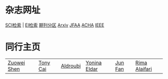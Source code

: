 # 杂志网址
 <a href="https://www.webofknowledge.com">SCI检索</a> | <a href="http://www.engineeringvillage.com">EI检索</a>
  <a href="http://202.113.68.3/lib/Sub.html#!Module/Resource/Type/Show/ColumnId/f3813a70-3119-43a0-8528-7d1e476937e6/ItemId/8bd11b0a-927e-4739-a642-56e1274a97c6">期刊分区</a>
<a href="https://arxiv.org/">Arxiv</a>
  <a href="https://www.springer.com/journal/41">JFAA</a>
  <a href="https://www.sciencedirect.com/journal/applied-and-computational-harmonic-analysis">ACHA</a>
  <a href="http://ieeexplore.ieee.org/">IEEE</a>

# 同行主页
<table>
<tr>
  <td> <a href="https://blog.nus.edu.sg/matzuows/">Zuowei Shen</a></td>
  <td><a href="http://www-stat.wharton.upenn.edu/~tcai/"> Tony Cai</a></td>
  <td><a href="https://as.vanderbilt.edu/math/bio/?who=akram-aldroubi">Aldroubi</a></td>
  <td><a href="https://webee.technion.ac.il/Sites/People/YoninaEldar/index.php">Yonina Eldar</a></td>
  <td><a href="http://www.math.hkbu.edu.hk/~junfan/">Jun Fan</a></td>
  <td><a href="http://www.alaifari.com/">Rima Alaifari</a></td>
</tr> 
</table>

